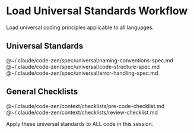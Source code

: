 # Load Universal Standards Workflow

Load universal coding principles applicable to all languages.

## Universal Standards

@~/.claude/code-zen/spec/universal/naming-conventions-spec.md
@~/.claude/code-zen/spec/universal/code-structure-spec.md
@~/.claude/code-zen/spec/universal/error-handling-spec.md

## General Checklists

@~/.claude/code-zen/context/checklists/pre-code-checklist.md
@~/.claude/code-zen/context/checklists/review-checklist.md

Apply these universal standards to ALL code in this session.
